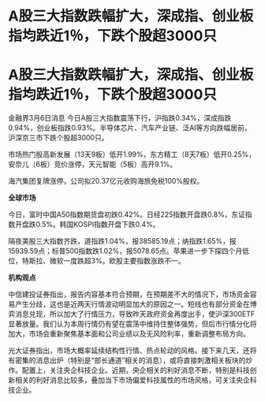 # A股三大指数跌幅扩大，深成指、创业板指均跌近1％，下跌个股超3000只

# A股三大指数跌幅扩大，深成指、创业板指均跌近1％，下跌个股超3000只

金融界3月6日消息
今日A股三大指数震荡下行，沪指跌0.34%，深成指跌0.94%，创业板指跌0.93%。半导体芯片、汽车产业链、泛AI等方向跌幅居前，沪深京三市下跌个股超3000只。

市场热门股高新发展（13天9板）低开1.99%，东方精工（8天7板）低开0.25%，安奈儿（6板）竞价涨停，天元智能（5板）高开9.1%。

海汽集团复牌涨停，公司拟20.37亿元收购海旅免税100%股权。

**全球市场**

今日，富时中国A50指数期货盘初跌0.42%。日经225指数开盘跌0.8%，东证指数开盘跌0.5%。韩国KOSPI指数开盘下跌0.4%。

隔夜美股三大指数齐跌，道指跌1.04%，报38585.19点；纳指跌1.65%，报15939.59点；标普500指数跌1.02%，报5078.65点。苹果进一步下探四个月低位，特斯拉、微软一度跌超3%。欧股主要指数涨跌不一。

**机构观点**

中信建投证券指出，报告内容基本符合预期，在预期差不大的情况下，市场资金容易产生分歧，这也是近两天行情波动明显加大的原因之一。短线也有部分资金在博弈消息兑现，所以加大了行情压力，导致昨天政府资金再度出手，使沪深300ETF显著放量。我们认为本周行情仍有望在震荡中维持住整体强势，但后市行情分化将加大，市场会重新聚焦基本面和公司业绩以及无风险利率，重新调整布局方向。

光大证券指出，市场大概率延续结构性行情、热点轮动的风格。接下来几天，还将有密集的消息出炉（特别是“部长通道”相关的消息），或将直接刺激相关板块的炒作。配置上，关注央企科技企业。近期，央企相关的利好消息不断，特别是科技创新相关的利好消息比较多，叠加当下市场偏爱科技属性的市场风格，可关注央企科技企业。

